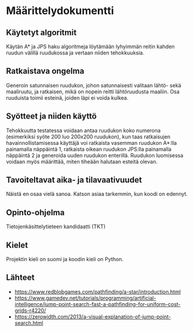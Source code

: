 # Määrittelydokumentti
## Käytetyt algoritmit
Käytän A* ja JPS haku algoritmeja löytämään lyhyimmän reitin kahden ruudun välillä ruudukossa ja vertaan niiden tehokkuuksia.
## Ratkaistava ongelma
Generoin satunnaisen ruudukon, johon satunnaisesti valitaan lähtö- sekä maaliruutu, ja ratkaisen, mikä on nopein reitti lähtöruudusta maaliin. Osa ruuduista toimii esteinä, joiden läpi ei voida kulkea.
## Syötteet ja niiden käyttö
Tehokkuutta testatessa voidaan antaa ruudukon koko numerona (esimerkiksi syöte 200 luo 200x200 ruudukon), kun taas ratkaisujen havainnollistamisessa käyttäjä voi ratkaista vasemman ruudukon A*:lla painamalla näppäintä 1, ratkaista oikean ruudukon JPS:lla painamalla näppäintä 2 ja generoida uuden ruudukon enterillä. Ruudukon luomisessa voidaan myös määrittää, miten tiheään halutaan esteitä olevan.
## Tavoiteltavat aika- ja tilavaativuudet
Näistä en osaa vielä sanoa. Katson asiaa tarkemmin, kun koodi on edennyt.
## Opinto-ohjelma
Tietojenkäsittelytieteen kandidaatti (TKT)
## Kielet
Projektin kieli on suomi ja koodin kieli on Python.
## Lähteet
- https://www.redblobgames.com/pathfinding/a-star/introduction.html
- https://www.gamedev.net/tutorials/programming/artificial-intelligence/jump-point-search-fast-a-pathfinding-for-uniform-cost-grids-r4220/
- https://zerowidth.com/2013/a-visual-explanation-of-jump-point-search.html
